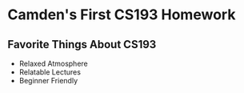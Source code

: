 # Camden's First CS193 Homework

## Favorite Things About CS193
- Relaxed Atmosphere
- Relatable Lectures
- Beginner Friendly
